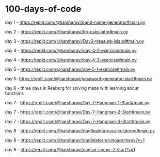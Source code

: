 # 100-days-of-code

day 1 - https://replit.com/@harsharavi/band-name-generator#main.py

day 2 - https://replit.com/@harsharavi/tip-calculator#main.py

day 3 - https://replit.com/@harsharavi/Day3-treasure-island#main.py

day 4 - https://replit.com/@harsharavi/day-4-2-exercise#main.py

day 4 - https://replit.com/@harsharavi/day-4-3-exercise#main.py

day 5 - https://replit.com/@harsharavi/day-5-1-exercise#main.py

day 5- https://replit.com/@harsharavi/password-generator-start#main.py

day 6 - three days in Reeborg for solving maze with learning about functions

day 7 - https://replit.com/@harsharavi/Day-7-Hangman-1-Start#main.py

day 7 - https://replit.com/@harsharavi/Day-7-Hangman-2-Start#main.py

day 7 - https://replit.com/@harsharavi/Day-7-Hangman-3-Start#main.py

day 8 - https://replit.com/@harsharavi/day8paintareacalculatorpy#main.py

day 8 - https://replit.com/@harsharavi/day8determiningaprimepy?v=1

day 8 - https://replit.com/@harsharavi/caesar-cipher-2-start?v=1
